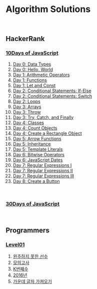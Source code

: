 # Algorithm Solutions
<br/>

## HackerRank

### [10Days of JavaScript](/HackerRank/10DaysOfJavascript)
1. [Day 0: Data Types](/HackerRank/10DaysOfJavascript/dataTypes.md)
2. [Day 0: Hello, World](/HackerRank/10DaysOfJavascript/helloWorld.md)
3. [Day 1: Arithmetic Operators](/HackerRank/10DaysOfJavascript/arithmeticOperators.md)
4. [Day 1: Functions](/HackerRank/10DaysOfJavascript/functions.md)
5. [Day 1: Let and Const](/HackerRank/10DaysOfJavascript/letConst.md)
6. [Day 2: Conditional Statements: If-Else](/HackerRank/10DaysOfJavascript/ifElse.md)
7. [Day 2: Conditional Statements: Switch](/HackerRank/10DaysOfJavascript/switch.md)
8. [Day 2: Loops](/HackerRank/10DaysOfJavascript/loops.md)
9. [Day 3: Arrays](/HackerRank/10DaysOfJavascript/arrays.md)
10. [Day 3: Throw](/HackerRank/10DaysOfJavascript/throw.md)
11. [Day 3: Try, Catch, and Finally](/HackerRank/10DaysOfJavascript/tryCatch.md)
12. [Day 4: Classes](/HackerRank/10DaysOfJavascript/classes.md)
13. [Day 4: Count Objects](/HackerRank/10DaysOfJavascript/countObjects.md)
14. [Day 4: Create a Rectangle Object](/HackerRank/10DaysOfJavascript/rectangleObject.md)
15. [Day 5: Arrow Functions](/HackerRank/10DaysOfJavascript/arrowFunctions.md)
16. [Day 5: Inheritance](/HackerRank/10DaysOfJavascript/inheritance.md)
17. [Day 5: Template Literals](/HackerRank/10DaysOfJavascript/templateLiterals.md)
18. [Day 6: Bitwise Operators](/HackerRank/10DaysOfJavascript/bitwiseOperators.md)
19. [Day 6: JavaScript Dates](/HackerRank/10DaysOfJavascript/javaScriptDates.md)
20. [Day 7: Regular Expressions I](/HackerRank/10DaysOfJavascript/regx1.md)
21. [Day 7: Regular Expressions II](/HackerRank/10DaysOfJavascript/regx2.md)
22. [Day 7: Regular Expressions III](/HackerRank/10DaysOfJavascript/regx3.md)
22. [Day 8: Create a Button](/HackerRank/10DaysOfJavascript/createButton.md)
<br/>

### [30Days of JavaScript](/HackerRank/30Days)
<br/>

## Programmers
### [Level01](/Programmers/Level01)

1. [완주하지 못한 선수](/Programmers/Level01/unfinishedPlayer.md)
2. [모의고사](/Programmers/Level01/exam.md)
3. [K번째수](/Programmers/Level01/KthNumber.md)
4. [2016년](/Programmers/Level01/2016.md)
5. [가운데 글자 가져오기](/Programmers/Level01/extractMiddleLetters.md)

